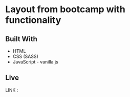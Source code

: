 # Layout from bootcamp with functionality

## Built With

* HTML
* CSS (SASS)
* JavaScript - vanilla js

## Live

LINK : 




